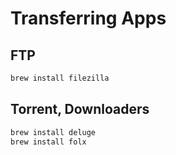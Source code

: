 # Transferring Apps

## FTP

```bash
brew install filezilla
```

## Torrent, Downloaders

```bash
brew install deluge
brew install folx
```
